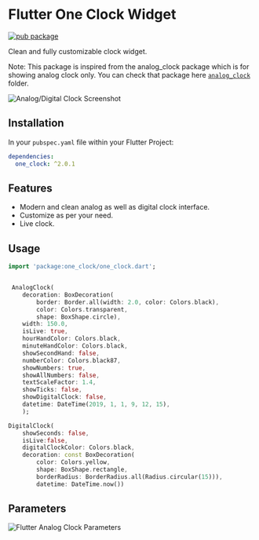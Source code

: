 # Flutter One Clock Widget

[![pub package](https://img.shields.io/pub/v/analog_clock.svg)](https://pub.dartlang.org/packages/one_clock)

Clean and fully customizable clock widget.

Note: This package is inspired from the analog_clock package which is for showing analog clock only. You can check that package here [`analog_clock`](https://pub.dev/packages/analog_clock) folder.

![Analog/Digital Clock Screenshot](https://github.com/AurangzebHusain/one_clock/blob/master/Example_Image.png?raw=true)

## Installation

In your `pubspec.yaml` file within your Flutter Project:

```yaml
dependencies:
  one_clock: ^2.0.1
```

## Features

- Modern and clean analog as well as digital clock interface.
- Customize as per your need.
- Live clock.

## Usage

```dart
import 'package:one_clock/one_clock.dart';


 AnalogClock(
	decoration: BoxDecoration(
	    border: Border.all(width: 2.0, color: Colors.black),
	    color: Colors.transparent,
	    shape: BoxShape.circle),
	width: 150.0,
	isLive: true,
	hourHandColor: Colors.black,
	minuteHandColor: Colors.black,
	showSecondHand: false,
	numberColor: Colors.black87,
	showNumbers: true,
	showAllNumbers: false,
	textScaleFactor: 1.4,
	showTicks: false,
	showDigitalClock: false,
	datetime: DateTime(2019, 1, 1, 9, 12, 15),
	);

DigitalClock(
	showSeconds: false,
	isLive:false,
	digitalClockColor: Colors.black,
	decoration: const BoxDecoration(
		color: Colors.yellow,
		shape: BoxShape.rectangle,
		borderRadius: BorderRadius.all(Radius.circular(15))),
		datetime: DateTime.now())
```

## Parameters

![Flutter Analog Clock Parameters](https://github.com/furkantektas/analog_clock/raw/master/doc/visual_doc.png?raw=true)
